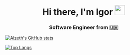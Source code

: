<h1 align="center">Hi there, I'm Igor 
<img src="https://github.com/blackcater/blackcater/raw/main/images/Hi.gif" height="32"/></h1>
<h3 align="center">Software Engineer from 🇺🇦</h3>

[![Alzeth's GitHub stats](https://github-readme-stats.vercel.app/api?username=alzeth&theme=github_dark&show_icons=true)](https://github.com/alzeth/github-readme-stats)

[![Top Langs](https://github-readme-stats.vercel.app/api/top-langs/?username=alzeth&theme=github_dark&show_icons=true)](https://github.com/anuraghazra/github-readme-stats)

<!--
**Alzeth/Alzeth** is a ✨ _special_ ✨ repository because its `README.md` (this file) appears on your GitHub profile.

Here are some ideas to get you started:

- 🔭 I’m currently working on ...
- 🌱 I’m currently learning ...
- 👯 I’m looking to collaborate on ...
- 🤔 I’m looking for help with ...
- 💬 Ask me about ...
- 📫 How to reach me: ...
- 😄 Pronouns: ...
- ⚡ Fun fact: ...
-->
